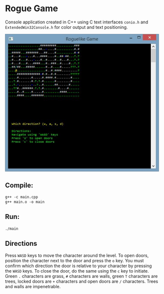 Rogue Game
==========

Console application created in C++ using C text interfaces `conio.h` and `ExtendedWin32Console.h` for color output and text positioning.

![](RogueGame/media/roguelike_game_001.JPG)

Compile:
---------
    g++ -c main.cpp
    g++ main.o -o main

Run:
-----
    ./main

Directions
----------

Press `WASD` keys to move the character around the level. To open doors, position the character next to the door and press the `o` key. You must confirm which direction the door is relative to your character by pressing the `WASD` keys. To close the door, do the same using the `c` key to initiate. Green `.` characters are grass, `#` characters are walls, green `T` characters are trees, locked doors are `+` characters and open doors are `/` characters. Trees and walls are impenetrable.
